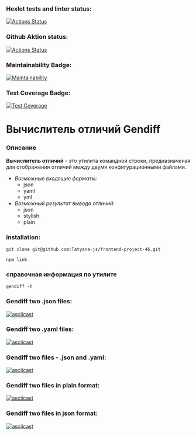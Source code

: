 ### Hexlet tests and linter status:
[![Actions Status](https://github.com/Tatyana-js/frontend-project-46/actions/workflows/hexlet-check.yml/badge.svg)](https://github.com/Tatyana-js/frontend-project-46/actions)

### Github Aktion status:
[![Actions Status](https://github.com/Tatyana-js/frontend-project-46/actions/workflows/nodejs.yml/badge.svg)](https://github.com/Tatyana-js/frontend-project-46/actions)

### Maintainability Badge:
[![Maintainability](https://api.codeclimate.com/v1/badges/d831aceb3d0a64fcdd86/maintainability)](https://codeclimate.com/github/Tatyana-js/frontend-project-46/maintainability)

### Test Coverage Badge:
[![Test Coverage](https://api.codeclimate.com/v1/badges/d831aceb3d0a64fcdd86/test_coverage)](https://codeclimate.com/github/Tatyana-js/frontend-project-46/test_coverage)

# Вычислитель отличий Gendiff

### Описание

**Вычислитель отличий** - это утилита командной строки, предназначеная для отображения отличий между  двумя конфигурационными файлами. 
* _Возможные входящие форматы:_
    * json
    * yaml
    * yml
* _Возможный результат вывода отличий:_
    * json
    * stylish
    * plain

### installation:
```
git clone git@github.com:Tatyana-js/frontend-project-46.git

npm link
```
### справочная информация по утилите 
```
gendiff -h
```
### Gendiff two .json files:
[![asciicast](https://asciinema.org/a/GVIWHu4rVz9xpjG5WXKPUOOZp.svg)](https://asciinema.org/a/GVIWHu4rVz9xpjG5WXKPUOOZp)

### Gendiff two .yaml files:
[![asciicast](https://asciinema.org/a/Owbb7sh8Pz2mqqH3EmTKmuhcl.svg)](https://asciinema.org/a/Owbb7sh8Pz2mqqH3EmTKmuhcl)

### Gendiff two files - .json and .yaml:
[![asciicast](https://asciinema.org/a/aTYkuyvOkUvt2Rioer5XaU4lB.svg)](https://asciinema.org/a/aTYkuyvOkUvt2Rioer5XaU4lB)

### Gendiff two files in plain format:
[![asciicast](https://asciinema.org/a/siyZlWF6TxWdT1l1f0QnU7cAY.svg)](https://asciinema.org/a/siyZlWF6TxWdT1l1f0QnU7cAY)

### Gendiff two files in json format:
[![asciicast](https://asciinema.org/a/J9JE5r4xlWLUpgNY9EVBX5v2a.svg)](https://asciinema.org/a/J9JE5r4xlWLUpgNY9EVBX5v2a)
